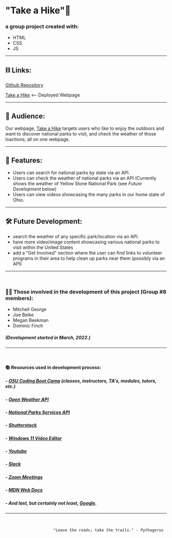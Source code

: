 
# "Take a Hike"🌳
### a group project created with:
- HTML
- CSS
- JS
--------------------------------------------------------------------------------
## ⛓ Links:
[Github Repository](https://github.com/mitchgeorge8/take-a-hike.git)

[Take a Hike](https://mitchgeorge8.github.io/take-a-hike/) <-- Deployed Webpage

---------------------------------------------------------------------------------

## 👥 Audience:
Our webpage, [Take a Hike](https://mitchgeorge8.github.io/take-a-hike/) targets users who like to enjoy the outdoors and want to discover national parks to visit, and check the weather of those loactions; all on one webpage.

---------------------------------------------------------------------------------------------------------------------------------
## 📑 Features: 
- Users can search for national parks by state via an API.
- Users can check the weather of national parks via an API (Currently shows the weather of Yellow Stone National Park (see *Future Development* below)
- Users can view videos showcasing the many parks in our home state of Ohio.
--------------------------------------------------------------------------------------------------------------------------------

## 🛠 Future Development:
- search the weather of any specific park/location via an API.
- have more video/image content showcasing various national parks to visit within the United States
- add a "Get Involved" section where the user can find links to volunteer programs in their area to help clean up parks near them (possibly via an API) 
--------------------------------------------------------------------------------------------------------------------------------
<br>

### 👨‍💻 Those involved in the development of this project (Group #8 members):
- Mitchell George
- Joe Beike
- Megan Beekman
- Dominic Finch

##### (*Development started in March, 2022.*)
-------------------------------------------------------------------------------------------------------------------------------
<br>

#### 📚 Resources used in development process:
##### - [OSU Coding Boot Camp](https://eng-bootcamps.osu.edu/) (classes, instructors, TA's, modules, tutors, etc.)
##### - [Open Weather API](https://openweathermap.org/api)
##### - [National Parks Services API](https://www.nps.gov/subjects/developer/api-documentation.htm)
##### - [Shutterstock](https://www.shutterstock.com/)
##### - [Windows 11 Video Editor](https://www.wired.com/story/how-to-use-clipchamp-windows-11-video-editor/)
##### - [Youtube](https://www.youtube.com/)
##### - [Slack](https://slack.com/about)
##### - [Zoom Meetings](https://zoom.us/)
##### - [MDN Web Docs](https://developer.mozilla.org/en-US/)
##### - And last, but certainly not least, [Google](https://www.google.com/).

--------------------------------------------------------------------------------------------------------------------------------
<br>

                         "Leave the roads; take the trails." - Pythagorus
